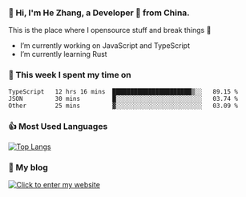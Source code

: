 ### 👋 Hi, I'm He Zhang, a Developer 🚀 from China.

This is the place where I opensource stuff and break things :rofl:

- I’m currently working on JavaScript and TypeScript
- I’m currently learning Rust

### 💪 This week I spent my time on 
<!--START_SECTION:waka-->

```text
TypeScript   12 hrs 16 mins  ██████████████████████▒░░   89.15 %
JSON         30 mins         █░░░░░░░░░░░░░░░░░░░░░░░░   03.74 %
Other        25 mins         ▓░░░░░░░░░░░░░░░░░░░░░░░░   03.09 %
```

<!--END_SECTION:waka-->

### 👍 Most Used Languages
[![Top Langs](https://github-readme-stats.vercel.app/api/top-langs/?username=zhanghecool&layout=compact)](https://zhanghe.cool)

### 🌈 My blog 
[![Click to enter my website](https://cdn.jsdelivr.net/gh/zhanghecool/assets/images/gif/zhanghecools.gif)](https://zhanghe.cool)
